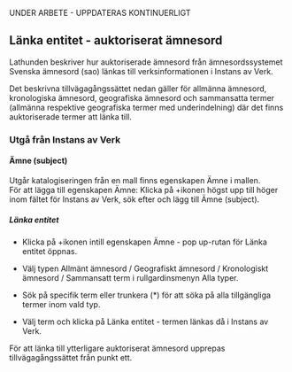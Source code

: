 UNDER ARBETE - UPPDATERAS KONTINUERLIGT

## Länka entitet - auktoriserat ämnesord

Lathunden beskriver hur auktoriserade ämnesord från ämnesordssystemet Svenska ämnesord (sao) länkas till verksinformationen i Instans av Verk. 

Det beskrivna tillvägagångssättet nedan gäller för allmänna ämnesord, kronologiska ämnesord, geografiska ämnesord och sammansatta termer (allmänna respektive geografiska termer med underindelning) där det finns auktoriserade termer att länka till. 

### Utgå från Instans av Verk

#### Ämne (subject)
Utgår katalogiseringen från en mall finns egenskapen Ämne i mallen. 
<br/>För att lägga till egenskapen Ämne: Klicka på +ikonen högst upp till höger inom fältet för Instans av Verk, sök efter och lägg till Ämne (subject).

##### Länka entitet

* Klicka på +ikonen intill egenskapen Ämne - pop up-rutan för Länka entitet öppnas.

* Välj typen Allmänt ämnesord / Geografiskt ämnesord / Kronologiskt ämnesord / Sammansatt term i rullgardinsmenyn Alla typer.

* Sök på specifik term eller trunkera (*) för att söka på alla tillgängliga termer inom vald typ.

* Välj term och klicka på Länka entitet - termen länkas då i Instans av Verk.

För att länka till ytterligare auktoriserat ämnesord upprepas tillvägagångssättet från punkt ett.



